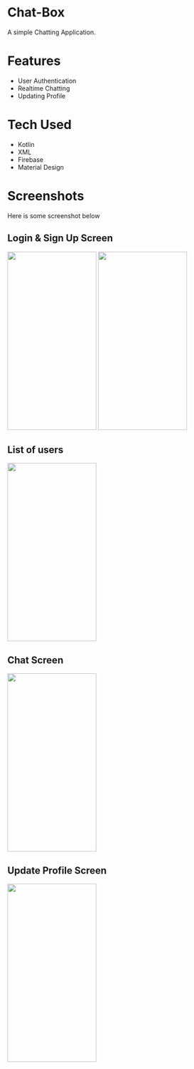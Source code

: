 # Chat-Box
A simple Chatting Application.
# Features
* User Authentication
* Realtime Chatting
* Updating Profile
# Tech Used
* Kotlin
* XML
* Firebase
* Material Design
# Screenshots
Here is some screenshot below
## Login & Sign Up Screen
<img src="https://github.com/Talib-Hossain/Chat-Box/assets/83373885/b18bc5d7-ee24-4847-8f51-3d88ce1017ed" width="200" height="400" />
<img src="https://github.com/Talib-Hossain/Chat-Box/assets/83373885/b5e9bf19-8d6c-4dce-9f87-1817466c9c1c" width="200" height="400" />

## List of users
<img src="https://github.com/Talib-Hossain/Chat-Box/assets/83373885/ed336d8c-875e-4f08-b4a7-b5a8df9da73c" width="200" height="400" />

## Chat Screen
<img src="https://github.com/Talib-Hossain/Chat-Box/assets/83373885/ac360c82-cdd2-4419-8492-c130ae8a0e23" width="200" height="400" />

## Update Profile Screen 
<img src="https://github.com/Talib-Hossain/Chat-Box/assets/83373885/ac365f7e-4df5-4a35-b435-3f596e602d55" width="200" height="400" />
